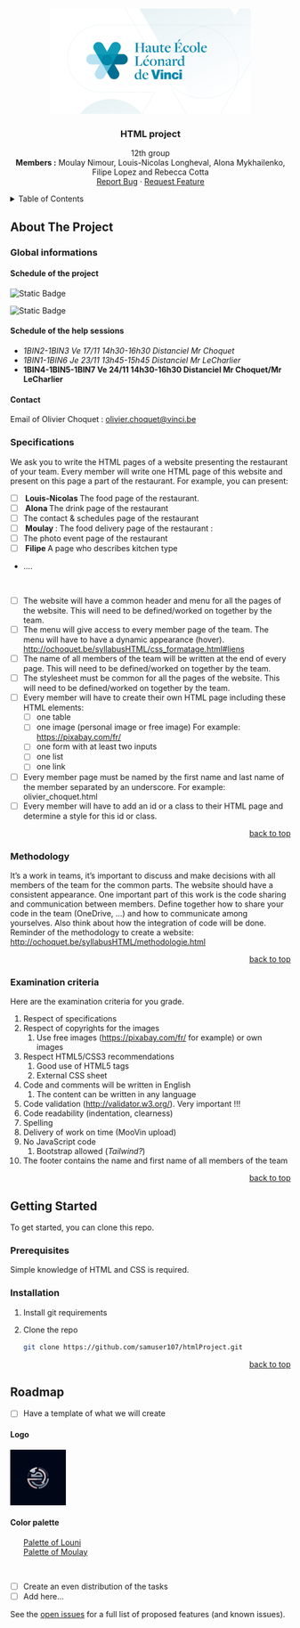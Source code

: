 <a name="readme-top"></a>

<!-- [![Issues][issues-shield]][issues-url] -->

<!-- PROJECT LOGO -->

<br />
<div align="center">
  <a href="https://github.com/samuser107/htmlProject/">
    <img src="images/vinci.jpg" alt="Logo" width="360" height="189">
  </a>

  <h3 align="center">HTML project</h3>

  <p align="center">
    12th group
    <br/>
    <b>Members :</b> Moulay Nimour, Louis-Nicolas Longheval, Alona Mykhailenko, Filipe Lopez and Rebecca Cotta
    <br/>
    <a href="https://github.com/samuser107/htmlProject/issues">Report Bug</a>
    ·
    <a href="https://github.com/samuser107/htmlProject/issues">Request Feature</a>
  </p>
</div>

<!-- TABLE OF CONTENTS -->
<details>
  <summary>Table of Contents</summary>
  <ol>
    <li>
      <a href="#about-the-project">About The Project</a>
      <ul>
      <li><a href="#global-informations">Global informations</a></li>
        <li><a href="#specifications">Specifications</a></li>
        <li><a href="#methodology">Methodology</a></li>
        <li><a href="#examination-criteria">Examination criteria</a></li>
      </ul>
    </li>
    <li>
      <a href="#getting-started">Getting Started</a>
      <ul>
        <li><a href="#prerequisites">Prerequisites</a></li>
        <li><a href="#installation">Installation</a></li>
      </ul>
    </li>
    <li><a href="#usage">Usage</a></li>
    <li><a href="#roadmap">Roadmap</a></li>
  </ol>
</details>


<!-- ABOUT THE PROJECT -->
## About The Project

### Global informations

#### Schedule of the project
![Static Badge](https://img.shields.io/badge/2023_10_06-Project_started-green)

![Static Badge](https://img.shields.io/badge/2023_12_01-Project_submission-blue)

<!-- - [ ] 2023-12-01: Project end (on Moovin) -->

#### Schedule of the help sessions
-  <i>1BIN2-1BIN3 Ve 17/11 14h30-16h30 Distanciel Mr Choquet</i>
-  <i>1BIN1-1BIN6 Je 23/11 13h45-15h45 Distanciel Mr LeCharlier</i>
-  <b>1BIN4-1BIN5-1BIN7 Ve 24/11 14h30-16h30 Distanciel Mr Choquet/Mr LeCharlier</b>

#### Contact
Email of Olivier Choquet : olivier.choquet@vinci.be

### Specifications

We ask you to write the HTML pages of a website presenting the restaurant of your team. Every
member will write one HTML page of this website and present on this page a part of the restaurant.
For example, you can present:
- [ ] <b> Louis-Nicolas </b> The food page of the restaurant.
- [ ] <b> Alona </b> The drink page of the restaurant
- [ ] The contact & schedules page of the restaurant
- [ ] <b> Moulay </b> : The food delivery page of the restaurant : 
- [ ] The photo event page of the restaurant
- [ ] <b> Filipe </b> A page who describes kitchen type
- ….
<br/>

- [ ] The website will have a common header and menu for all the pages of the website. This will need to be defined/worked on together by the team.
- [ ] The menu will give access to every member page of the team. The menu will have to have a dynamic appearance (hover). http://ochoquet.be/syllabusHTML/css_formatage.html#liens
- [ ] The name of all members of the team will be written at the end of every page. This will
need to be defined/worked on together by the team.
- [ ] The stylesheet must be common for all the pages of the website. This will need to be defined/worked on together by the team.
- [ ] Every member will have to create their own HTML page including these HTML elements:
  - [ ] one table
  - [ ] one image (personal image or free image) For example: https://pixabay.com/fr/
  - [ ] one form with at least two inputs
  - [ ] one list
  - [ ] one link
- [ ] Every member page must be named by the first name and last name of the member separated by an underscore. For example: olivier_choquet.html
- [ ] Every member will have to add an id or a class to their HTML page and determine a style for this id or class.

<p align="right"><a href="#readme-top">back to top</a></p>

### Methodology
It’s a work in teams, it’s important to discuss and make decisions with all members of the team for the common parts. The website should have a consistent appearance. One important part of this work is the code sharing and communication between members. Define together how to share your code in the team (OneDrive, …) and how to communicate among yourselves. Also think about how the integration of code will be done. Reminder of the methodology to create a website:
http://ochoquet.be/syllabusHTML/methodologie.html

<p align="right"><a href="#readme-top">back to top</a></p>

### Examination criteria

Here are the examination criteria for you grade.
1. Respect of specifications
2. Respect of copyrights for the images
   1. Use free images (https://pixabay.com/fr/ for example) or own images
3. Respect HTML5/CSS3 recommendations
   1. Good use of HTML5 tags
   2. External CSS sheet
4. Code and comments will be written in English
   1. The content can be written in any language
5. Code validation (http://validator.w3.org/). Very important !!!
6. Code readability (indentation, clearness)
7.  Spelling
8.  Delivery of work on time (MooVin upload)
9.  No JavaScript code
    1.  Bootstrap allowed (<i>Tailwind?</i>)
10. The footer contains the name and first name of all members of the team

<p align="right"><a href="#readme-top">back to top</a></p>

<!-- GETTING STARTED -->
## Getting Started

To get started, you can clone this repo.

### Prerequisites

Simple knowledge of HTML and CSS is required.

### Installation

1. Install git requirements

1. Clone the repo
   ```sh
   git clone https://github.com/samuser107/htmlProject.git
   ```

<p align="right"><a href="#readme-top">back to top</a></p>

<!-- ROADMAP -->
## Roadmap


- [ ] Have a template of what we will create

#### Logo
<img src="images/Restaurant-Logo.png" alt="Logo" width="100" height="100">

#### Color palette
  <ol>
    <a href="https://coolors.co/d6d6d6-cfb5c1-422040">Palette of Louni</a>
  <br/>
    <a href="https://coolors.co/73683b-000000-ffd700">Palette of Moulay</a>
  </ol>
<br>

- [ ] Create an even distribution of the tasks
- [ ] Add here...

See the [open issues](https://github.com/samuser107/htmlProject/issues) for a full list of proposed features (and known issues).

<!-- [issues-shield]: https://img.shields.io/github/issues/samuser107/htmlProject.svg?style=for-the-badge -->
[issues-url]: https://github.com/samuser107/htmlProject/issues